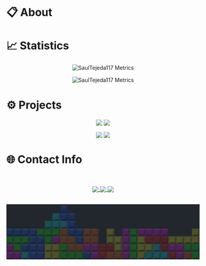 
<!--<img src="/c.png" alt="Metrics" width="100%" height = "30%"><br>-->
<!-- Profile Stats -->
# 📋 About








# 📈  Statistics

<p align="center">
    <img alt="SaulTejeda117 Metrics" align="center" src="https://github-readme-stats-git-masterrstaa-rickstaa.vercel.app/api?username=saulTejeda117&show_icons=true&theme=radical&hide_border=True&card_width=800" />
</p>
<p align="center">
    <img alt="SaulTejeda117 Metrics" align="center" src="https://github-readme-stats-git-masterrstaa-rickstaa.vercel.app/api/top-langs/?username=saulTejeda117&show_icons=true&theme=radical&card_width=750&hide_border=True&langs_count=9&layout=compact" />
</p>

# ⚙️  Projects 
<!-- Projects -->
<p align="center">
    <a href="https://github.com/saulTejeda117/Personal-Agenda">
    <img align="center" src="https://github-readme-stats-git-masterrstaa-rickstaa.vercel.app/api/pin/?username=saulTejeda117&repo=Personal-Agenda&show_icons=true&theme=radical&card_width=50&hide_border=True" /></a>
    <a href="https://github.com/saulTejeda117/Multi-Fuctional-Watch">
    <img align="center" src="https://github-readme-stats-git-masterrstaa-rickstaa.vercel.app/api/pin/?username=saulTejeda117&repo=Multi-Fuctional-Watch&show_icons=true&theme=radical&card_width=50&hide_border=True" />

  </a>
</p>
<p align="center">
    <a href="https://github.com/saulTejeda117/YouTube-Downloader">
    <img align="center" src="https://github-readme-stats-git-masterrstaa-rickstaa.vercel.app/api/pin/?username=saulTejeda117&repo=YouTube-Downloader&show_icons=true&theme=radical&card_width=50&hide_border=True" /></a>
    <a href="https://github.com/saulTejeda117/Multi-Fuctional-Watch">
    <img align="center" src="https://github-readme-stats-git-masterrstaa-rickstaa.vercel.app/api/pin/?username=saulTejeda117&repo=Numeric-Puzzle&show_icons=true&theme=radical&card_width=50&hide_border=True" />
  </a>
</p>

# 🌐 Contact Info
<br> 
<p align="center">
    <a href="http://www.saultejeda.com">
    <img align="center" src="http://img.shields.io/badge/-Portfolio-F6F6F6?style=for-the-badge&logo=notion&logoColor=black&logoWidth=40&link=http://www.saultejeda.com" />
    </a>
    <a href="https://www.linkedin.com/in/sa%C3%BAl-rafael-tejeda-mili%C3%A1n-924a59253/">
    <img align="center" src="https://img.shields.io/badge/-LinkedIn-0e76a8?style=for-the-badge&logo=Linkedin&logoColor=white&logoWidth=40&link=https://www.linkedin.com/in/sa%C3%BAl-rafael-tejeda-mili%C3%A1n-924a59253/"/>
    </a>
   <a href="http://www.saultejeda.com/src/Docs/SRTM_CV.pdf"> 
    <img align="center" src="http://img.shields.io/badge/-Curriculum-ffff45?style=for-the-badge&logo=notion&logoColor=black&logoWidth=40&link=http://www.saultejeda.com/src/Docs/SRTM_CV.pdf"/>
    </a>
    <!-- Lang Stats
    <a href="https://www.instagram.com/saultejedam/">
    <img align="center" src="https://img.shields.io/badge/-Instagram-ff69b4?style=for-the-badge&logo=instagram&logoColor=white&logoWidth=40&link=https://www.instagram.com/saultejedam/"/>
        </a>
    --> 
</p>
<br> 
    
<img src="/b.jpg" alt="I <3 Tetris" width="100%" height = "30%">
